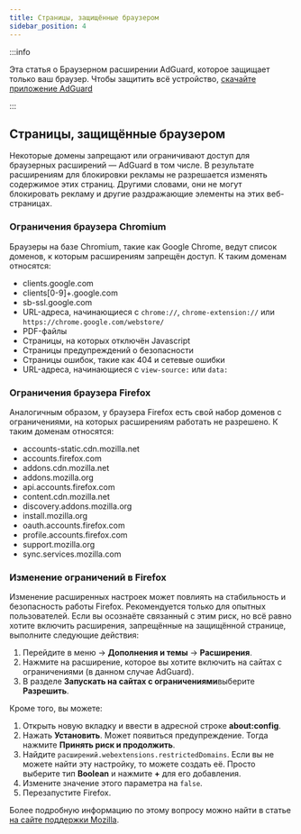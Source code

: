 ```yaml
---
title: Страницы, защищённые браузером
sidebar_position: 4
---
```


:::info

Эта статья о Браузерном расширении AdGuard, которое защищает только ваш браузер. Чтобы защитить всё устройство, [скачайте приложение AdGuard](https://adguard.com/download.html?auto=true)

:::

## Страницы, защищённые браузером

Некоторые домены запрещают или ограничивают доступ для браузерных расширений — AdGuard в том числе. В результате расширениям для блокировки рекламы не разрешается изменять содержимое этих страниц. Другими словами, они не могут блокировать рекламу и другие раздражающие элементы на этих веб-страницах.

### Ограничения браузера Chromium

Браузеры на базе Chromium, такие как Google Chrome, ведут список доменов, к которым расширениям запрещён доступ. К таким доменам относятся:

- clients.google.com
- clients[0-9]+.google.com
- sb-ssl.google.com
- URL-адреса, начинающиеся с `chrome://`, `chrome-extension://` или `https://chrome.google.com/webstore/`
- PDF-файлы
- Страницы, на которых отключён Javascript
- Страницы предупреждений о безопасности
- Страницы ошибок, такие как 404 и сетевые ошибки
- URL-адреса, начинающиеся с `view-source:` или `data:`

### Ограничения браузера Firefox

Аналогичным образом, у браузера Firefox есть свой набор доменов с ограничениями, на которых расширениям работать не разрешено. К таким доменам относятся:

- accounts-static.cdn.mozilla.net
- accounts.firefox.com
- addons.cdn.mozilla.net
- addons.mozilla.org
- api.accounts.firefox.com
- content.cdn.mozilla.net
- discovery.addons.mozilla.org
- install.mozilla.org
- oauth.accounts.firefox.com
- profile.accounts.firefox.com
- support.mozilla.org
- sync.services.mozilla.com

### Изменение ограничений в Firefox

Изменение расширенных настроек может повлиять на стабильность и безопасность работы Firefox. Рекомендуется только для опытных пользователей. Если вы осознаёте связанный с этим риск, но всё равно хотите включить расширения, запрещённые на защищённой странице, выполните следующие действия:

1. Перейдите в меню → **Дополнения и темы** → **Расширения**.
2. Нажмите на расширение, которое вы хотите включить на сайтах с ограничениями (в данном случае AdGuard).
3. В разделе **Запускать на сайтах с ограничениями**выберите **Разрешить**.

Кроме того, вы можете:

1. Открыть новую вкладку и ввести в адресной строке **about:config**.
2. Нажать **Установить**. Может появиться предупреждение. Тогда нажмите **Принять риск и продолжить**.
3. Найдите `расширений.webextensions.restrictedDomains`. Если вы не можете найти эту настройку, то можете создать её. Просто выберите тип **Boolean** и нажмите **+** для его добавления.
4. Измените значение этого параметра на `false`.
5. Перезапустите Firefox.

Более подробную информацию по этому вопросу можно найти в статье [на сайте поддержки Mozilla](https://mzl.la/3POXoWi).
